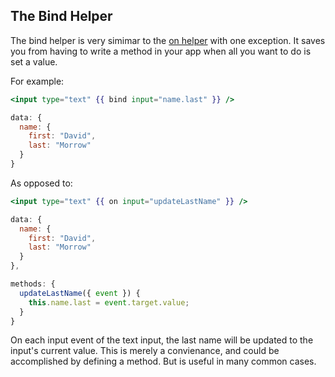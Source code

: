 ## The Bind Helper

The bind helper is very simimar to the [on helper](#the-on-helper) with one exception. It saves you from having to write a method in your app when all you want to do is set a value.

For example:

```handlebars
<input type="text" {{ bind input="name.last" }} />
```

```javascript
data: {
  name: {
    first: "David",
    last: "Morrow"
  }
}
```

As opposed to:

```handlebars
<input type="text" {{ on input="updateLastName" }} />
```

```javascript
data: {
  name: {
    first: "David",
    last: "Morrow"
  }
},

methods: {
  updateLastName({ event }) {
    this.name.last = event.target.value;
  }
}
```

On each input event of the text input, the last name will be updated to the input's current value. This is merely a convienance, and could be accomplished by defining a method. But is useful in many common cases.

